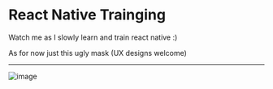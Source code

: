 # React Native Trainging

Watch me as I slowly learn and train react native :)

As for now just this ugly mask (UX designs welcome)

----
![image](https://user-images.githubusercontent.com/28627408/139342729-4b71df17-a424-4dc7-9fd9-90027b48f0ba.png)

